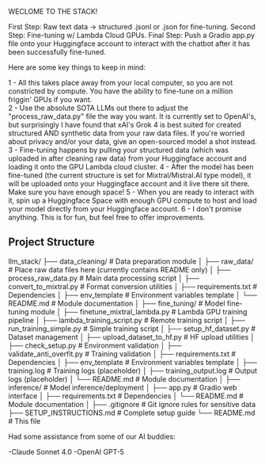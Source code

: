 WECLOME TO THE STACK!

First Step: Raw text data -> structured .jsonl or .json for fine-tuning.
Second Step: Fine-tuning w/ Lambda Cloud GPUs.
Final Step: Push a Gradio app.py file onto your Huggingface account to interact with the chatbot after it has been successfully fine-tuned.

Here are some key things to keep in mind:

1 - All this takes place away from your local computer, so you are not constricted by compute.  You have the ability to fine-tune on a million friggin' GPUs if you want.  
2 - Use the absolute SOTA LLMs out there to adjust the "process_raw_data.py" file the way you want.  It is currently set to OpenAI's, but surprisingly I have found that xAI's Grok 4 is best suited for created structured AND synthetic data from your raw data files.  If you're worried about privacy and/or your data, give an open-sourced model a shot instead.
3 - Fine-tuning happens by pulling your structured data (which was uploaded in after cleaning raw data) from your Huggingface account and loading it onto the GPU Lambda cloud cluster.
4 - After the model has been fine-tuned (the current structure is set for Mixtral/Mistral.AI type model), it will be uploaded onto your Huggingface account and it live there sit there.  Make sure you have enough space!
5 - When you are ready to interact with it, spin up a Huggingface Space with enough GPU compute to host and load your model directly from your Huggingface account.
6 - I don't promise anything.  This is for fun, but feel free to offer improvements.
 

## Project Structure

llm_stack/
├── data_cleaning/              # Data preparation module
│   ├── raw_data/              # Place raw data files here (currently contains README only)
│   ├── process_raw_data.py    # Main data processing script
│   ├── convert_to_mixtral.py  # Format conversion utilities
│   ├── requirements.txt       # Dependencies
│   ├── env_template          # Environment variables template
│   └── README.md             # Module documentation
│
├── fine_tuning/               # Model fine-tuning module
│   ├── finetune_mixtral_lambda.py  # Lambda GPU training pipeline
│   ├── lambda_training_script.py   # Remote training script
│   ├── run_training_simple.py      # Simple training script
│   ├── setup_hf_dataset.py         # Dataset management
│   ├── upload_dataset_to_hf.py     # HF upload utilities
│   ├── check_setup.py              # Environment validation
│   ├── validate_anti_overfit.py    # Training validation
│   ├── requirements.txt            # Dependencies
│   ├── env_template               # Environment variables template
│   ├── training.log               # Training logs (placeholder)
│   ├── training_output.log        # Output logs (placeholder)
│   └── README.md                  # Module documentation
│
├── inference/                     # Model inference/deployment
│   ├── app.py                    # Gradio web interface
│   ├── requirements.txt          # Dependencies
│   └── README.md                 # Module documentation
│
├── .gitignore                     # Git ignore rules for sensitive data
├── SETUP_INSTRUCTIONS.md          # Complete setup guide
└── README.md                      # This file

Had some assistance from some of our AI buddies:

-Claude Sonnet 4.0
-OpenAI GPT-5


